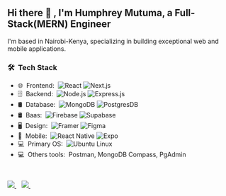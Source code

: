 <h2> Hi there 👋 , I'm Humphrey Mutuma, a Full-Stack(MERN) Engineer </h2>

I'm based in Nairobi-Kenya, specializing in building exceptional web and mobile applications. 

<h3> 🛠 &nbsp;Tech Stack</h3>

- 🌐 &nbsp;Frontend:&nbsp;
  ![React](https://img.shields.io/badge/-React-0A1A2F?style=flat&logo=react)
  ![Next.js](https://img.shields.io/badge/-Next.js-0A1A2F?style=flat&logo=next.js)
- 🗄 &nbsp;Backend:&nbsp;
  ![Node.js](https://img.shields.io/badge/-Node.js-0A1A2F?style=flat&logo=node.js)
  ![Express.js](https://img.shields.io/badge/-Express.js-0A1A2F?style=flat&logo=express.js)
- 🛢 &nbsp;Database:&nbsp;
  ![MongoDB](https://img.shields.io/badge/-MongoDB-0A1A2F?style=flat&logo=mongodb)
  ![PostgresDB](https://img.shields.io/badge/-PostgresDB-0A1A2F?style=flat&logo=PostgresDB)
- 🛢 &nbsp;Baas:&nbsp;
  ![Firebase](https://img.shields.io/badge/-Firebase-0A1A2F?style=flat&logo=Firebase&logoColor=00d8fd)
  ![Supabase](https://img.shields.io/badge/-Supabase-0A1A2F?style=flat&logo=Supabase&logoColor=00d8fd)
- 🖥 &nbsp;Design:&nbsp;
  ![Framer](https://img.shields.io/badge/-Framer-0A1A2F?style=flat&logo=framer)
  ![Figma](https://img.shields.io/badge/-Figma-0A1A2F?style=flat&logo=figma)
- 📱 &nbsp;Mobile:&nbsp;
  ![React Native](https://img.shields.io/badge/-React%20Native-0A1A2F?style=flat&logo=React&logoColor=00d8fd)
  ![Expo](https://img.shields.io/badge/-Expo-0A1A2F?style=flat&logo=Expo&logoColor=00d8fd)
- 💻 &nbsp;Primary OS:&nbsp;
  ![Ubuntu Linux](https://img.shields.io/badge/-Ubuntu-0A1A2F?style=flat&logo=Ubuntu&logoColor=00d8fd)
- 💻 &nbsp;Others tools:&nbsp;
  Postman, MongoDB Compass, PgAdmin
 
  
<br/>
<p align="left">
<a href="https://twitter.com/HumphreyMutuma_">
    <img src="https://img.shields.io/badge/Twitter-1DA1F2?style=for-the-badge&logo=twitter&logoColor=white" />    
  </a>&nbsp;&nbsp;
 
  <a href="humphreymutuma01@gmail.com">
    <img src="https://img.shields.io/badge/Gmail-D14836?style=for-the-badge&logo=gmail&logoColor=white" />
  </a>&nbsp;&nbsp;
 </p>
<br/>
